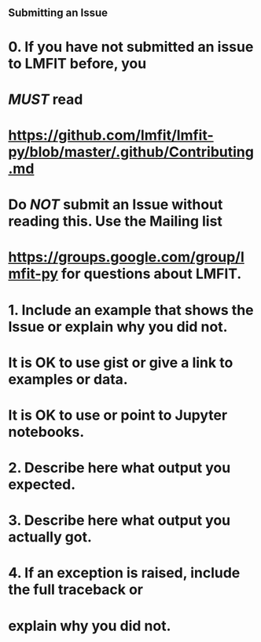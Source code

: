 ## Submitting an Issue
#
# 0. If you have not submitted an issue to LMFIT before, you
#    *MUST* read
#    https://github.com/lmfit/lmfit-py/blob/master/.github/Contributing.md
#    Do *NOT* submit an Issue without reading this. Use the Mailing list
#    https://groups.google.com/group/lmfit-py for questions about LMFIT.
#
# 1. Include an example that shows the Issue or explain why you did not.
#    It is OK to use gist or give a link to examples or data.
#    It is OK to use or point to Jupyter notebooks.


# 2. Describe here what output you expected.


# 3. Describe here what output you actually got.


# 4. If an exception is raised, include the full traceback or
#    explain why you did not.
